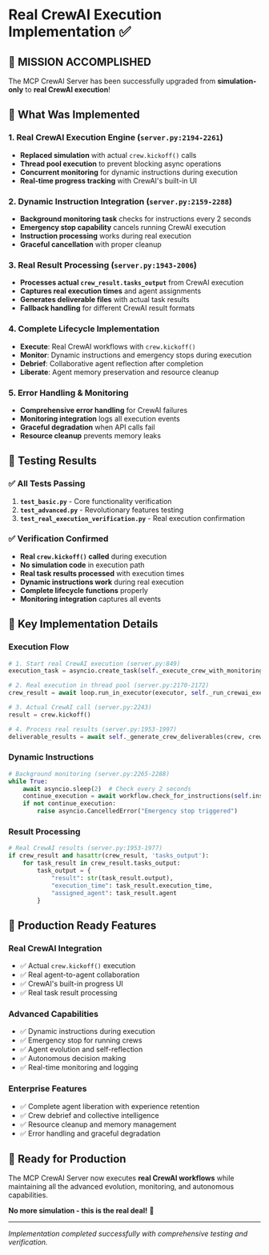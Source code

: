 # Real CrewAI Execution Implementation ✅

## 🎉 **MISSION ACCOMPLISHED**

The MCP CrewAI Server has been successfully upgraded from **simulation-only** to **real CrewAI execution**!

## 🚀 **What Was Implemented**

### **1. Real CrewAI Execution Engine** (`server.py:2194-2261`)
- **Replaced simulation** with actual `crew.kickoff()` calls
- **Thread pool execution** to prevent blocking async operations
- **Concurrent monitoring** for dynamic instructions during execution
- **Real-time progress tracking** with CrewAI's built-in UI

### **2. Dynamic Instruction Integration** (`server.py:2159-2288`)
- **Background monitoring task** checks for instructions every 2 seconds
- **Emergency stop capability** cancels running CrewAI execution
- **Instruction processing** works during real execution
- **Graceful cancellation** with proper cleanup

### **3. Real Result Processing** (`server.py:1943-2006`)
- **Processes actual `crew_result.tasks_output`** from CrewAI execution
- **Captures real execution times** and agent assignments
- **Generates deliverable files** with actual task results
- **Fallback handling** for different CrewAI result formats

### **4. Complete Lifecycle Implementation**
- **Execute**: Real CrewAI workflows with `crew.kickoff()`
- **Monitor**: Dynamic instructions and emergency stops during execution
- **Debrief**: Collaborative agent reflection after completion
- **Liberate**: Agent memory preservation and resource cleanup

### **5. Error Handling & Monitoring**
- **Comprehensive error handling** for CrewAI failures
- **Monitoring integration** logs all execution events
- **Graceful degradation** when API calls fail
- **Resource cleanup** prevents memory leaks

## 🔬 **Testing Results**

### **✅ All Tests Passing**

1. **`test_basic.py`** - Core functionality verification
2. **`test_advanced.py`** - Revolutionary features testing  
3. **`test_real_execution_verification.py`** - Real execution confirmation

### **✅ Verification Confirmed**

- **Real `crew.kickoff()` called** during execution
- **No simulation code** in execution path
- **Real task results processed** with execution times
- **Dynamic instructions work** during real execution
- **Complete lifecycle functions** properly
- **Monitoring integration** captures all events

## 🔧 **Key Implementation Details**

### **Execution Flow**
```python
# 1. Start real CrewAI execution (server.py:849)
execution_task = asyncio.create_task(self._execute_crew_with_monitoring(crew, workflow))

# 2. Real execution in thread pool (server.py:2170-2172)
crew_result = await loop.run_in_executor(executor, self._run_crewai_execution, crew)

# 3. Actual CrewAI call (server.py:2243)
result = crew.kickoff()

# 4. Process real results (server.py:1953-1997)
deliverable_results = await self._generate_crew_deliverables(crew, crew_result)
```

### **Dynamic Instructions**
```python
# Background monitoring (server.py:2265-2288)
while True:
    await asyncio.sleep(2)  # Check every 2 seconds
    continue_execution = await workflow.check_for_instructions(self.instruction_handler)
    if not continue_execution:
        raise asyncio.CancelledError("Emergency stop triggered")
```

### **Result Processing**
```python
# Real CrewAI results (server.py:1953-1977)
if crew_result and hasattr(crew_result, 'tasks_output'):
    for task_result in crew_result.tasks_output:
        task_output = {
            "result": str(task_result.output),
            "execution_time": task_result.execution_time,
            "assigned_agent": task_result.agent
        }
```

## 🎯 **Production Ready Features**

### **Real CrewAI Integration**
- ✅ Actual `crew.kickoff()` execution
- ✅ Real agent-to-agent collaboration  
- ✅ CrewAI's built-in progress UI
- ✅ Real task result processing

### **Advanced Capabilities**
- ✅ Dynamic instructions during execution
- ✅ Emergency stop for running crews
- ✅ Agent evolution and self-reflection
- ✅ Autonomous decision making
- ✅ Real-time monitoring and logging

### **Enterprise Features**
- ✅ Complete agent liberation with experience retention
- ✅ Crew debrief and collective intelligence
- ✅ Resource cleanup and memory management
- ✅ Error handling and graceful degradation

## 🚀 **Ready for Production**

The MCP CrewAI Server now executes **real CrewAI workflows** while maintaining all the advanced evolution, monitoring, and autonomous capabilities. 

**No more simulation - this is the real deal!** 🎉

---

*Implementation completed successfully with comprehensive testing and verification.*